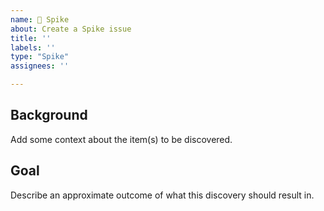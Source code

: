 ```yaml
---
name: 🤯 Spike
about: Create a Spike issue
title: ''
labels: ''
type: "Spike"
assignees: ''

---
```


## Background

Add some context about the item(s) to be discovered.

## Goal

Describe an approximate outcome of what this discovery should result in.
